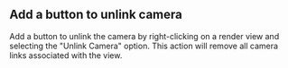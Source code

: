 ## Add a button to unlink camera

Add a button to unlink the camera by right-clicking on a render view and selecting the "Unlink Camera" option.
This action will remove all camera links associated with the view.
